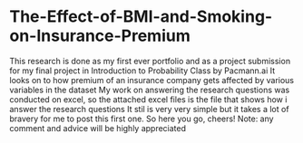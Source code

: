 # The-Effect-of-BMI-and-Smoking-on-Insurance-Premium

This research is done as my first ever portfolio and as a project submission for my final project in Introduction to Probability Class by Pacmann.ai
It looks on to how premium of an insurance company gets affected by various variables in the dataset
My work on answering the research questions was conducted on excel, so the attached excel files is the file that shows how i answer the research questions
It stil is very very simple but it takes a lot of bravery for me to post this first one. So here you go, cheers!
Note: any comment and advice will be highly appreciated
